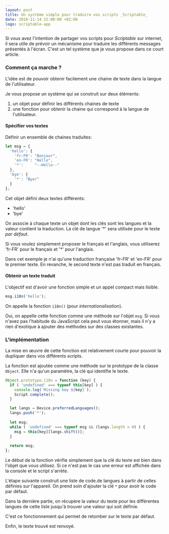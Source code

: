 ```yaml
---
layout: post
title: Un système simple pour traduire vos scripts _Scriptable_
date: 2018-11-14 22:00:00 +02:00
logo: scriptable-app
---
```


Si vous avez l'intention de partager vos scripts pour _Scriptable_
sur internet, il sera utile de prévoir un mécanisme 
pour traduire les différents messages présentés à l'écran. 
C'est un tel système que je vous propose dans ce court article.

### Comment ça marche ?

L'idée est de pouvoir obtenir facilement une chaine de texte
dans la langue de l'utilisateur.

Je vous propose un système qui se construit sur deux éléments:

1. un objet pour définir les différents chaines de texte
2. une fonction pour obtenir la chaine qui correspond 
   à la langue de l'utilisateur.
   
#### Spécifier vos textes

Définir un ensemble de chaines traduites:

```JavaScript
let msg = {
  'hello': {
    'fr-FR': "Bonjour",
    'en-FR': "Hello",
    '*':     "--Hello--"
  },
  'bye': {
    '*': "Bye!"
  }
};
```

Cet objet défini deux textes différents:

- 'hello'
- 'bye'

On associe à chaque texte un objet dont les clés sont les langues
et la valeur contient la traduction. La clé de langue '*' sera utilisée
pour le texte _par défaut_.

Si vous voulez simplement proposer le français et l'anglais,
vous utiliserez 'fr-FR' pour le français et '*' pour l'anglais.

Dans cet exemple je n'ai qu'une traduction française 'fr-FR' et 'en-FR'
pour le premier texte.
En revanche, le second texte n'est pas traduit en français.

#### Obtenir un texte traduit

L'objectif est d'avoir une fonction simple et un appel compact mais lisible.

```JavaScript
msg.i18n('hello');
```

On appelle la fonction `i18n()` (pour _internationalisation_).

Oui, on appelle cette fonction comme une méthode sur l'objet `msg`.
Si vous n'avez pas l'habitude du JavaScript cela peut vous étonner, mais
il n'y a rien d'exotique à ajouter des méthodes sur des classes existantes.

### L'implémentation

La mise en œuvre de cette fonction est relativement courte pour pouvoir
la dupliquer dans vos différents scripts.

La fonction est ajoutée comme une méthode sur le prototype
de la classe `Object`. Elle n'a qu'un paramètre, la clé qui identifie
le texte.

```JavaScript
Object.prototype.i18n = function (key) {
  if ( 'undefined' === typeof this[key] ) {
    console.log(`Missing key ${key}`);
    Script.complete();
  }

  let langs = Device.preferredLanguages();
  langs.push('*');
 
  let msg;
  while ( 'undefined' === typeof msg && (langs.length > 0) ) {
    msg = this[key][langs.shift()];
  }
  
  return msg;
};
```

Le début de la fonction vérifie simplement que la clé
du texte est bien dans l'objet que vous utilisez. Si ce n'est
pas le cas une erreur est affichée dans la console et le
script s'arrète.

L'étape suivante construit une liste de code.de langues
à partir de celles définies sur l'appareil. 
On prend soin d'ajouter la clé `*` pour avoir
le code par défaut.

Dans la dernière partie, on récupère la valeur du texte pour les
différentes langues de cette liste jusqu'à trouver une
valeur qui soit définie.

C'est ce fonctionnement qui permet de retomber sur le texte
par défaut.

Enfin, le texte trouvé est renvoyé.

